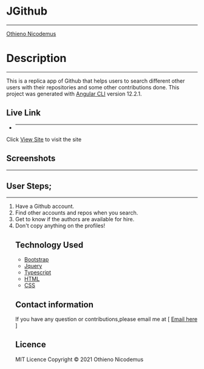 # JGithub

<hr>

<a href="https://othienojoe.github.io/Nicodemus-Othieno/">Othieno Nicodemus</a>

# Description

<hr>

This is a replica app of Github that helps users to search different other users with their repositories and some other contributions done.
This project was generated with [Angular CLI](https://github.com/angular/angular-cli) version 12.2.1.

## Live Link

* <hr>

Click <a href="">View Site</a> to visit the site


## Screenshots

<hr>



## User Steps;

<hr>

<ol>
<li>Have a Github account.</li>
<li>Find other accounts and repos when you search.</li>
<li>Get to know if the authors are available for hire.</li>

<li>Don't copy anything on the profiles!</li>

## Technology Used

<ul>
<li><a href="https://getbootstrap.com/">Bootstrap</a></li>
<li><a href="https://jquery.com/">Jquery</a></li>
<li><a href="https://www.typescriptlang.org/">Typescript</a></li>
<li><a href="https://html.com/">HTML</a></li>
<li><a href="">CSS</a></li>
</ul>

## Contact information

If you have any question or contributions,please email me at [ <a href="nicothieno93@gmail.com">Email here</a> ]

## Licence

MIT Licence
Copyright &copy; 2021 <m>Othieno Nicodemus</m>

